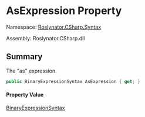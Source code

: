 # AsExpression Property

Namespace: [Roslynator.CSharp.Syntax](../../README.md)

Assembly: Roslynator\.CSharp\.dll

## Summary

The "as" expression\.

```csharp
public BinaryExpressionSyntax AsExpression { get; }
```

#### Property Value

[BinaryExpressionSyntax](https://docs.microsoft.com/en-us/dotnet/api/microsoft.codeanalysis.csharp.syntax.binaryexpressionsyntax)


